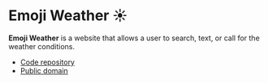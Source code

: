 # Emoji Weather ☀️

**Emoji Weather** is a website that allows a user to search, text, or call for the weather conditions.

- [Code repository](https://github.com/richardcornish/emojiweather)
- [Public domain](https://emojiweather.app)